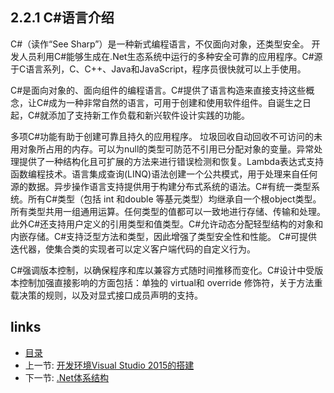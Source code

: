 ## 2.2.1 C#语言介绍

C#（读作“See Sharp”）是一种新式编程语言，不仅面向对象，还类型安全。 开发人员利用C#能够生成在.Net生态系统中运行的多种安全可靠的应用程序。C#源于C语言系列，C、C++、Java和JavaScript，程序员很快就可以上手使用。 

C#是面向对象的、面向组件的编程语言。C#提供了语言构造来直接支持这些概念，让C#成为一种非常自然的语言，可用于创建和使用软件组件。自诞生之日起，C#就添加了支持新工作负载和新兴软件设计实践的功能。

多项C#功能有助于创建可靠且持久的应用程序。 垃圾回收自动回收不可访问的未用对象所占用的内存。可以为null的类型可防范不引用已分配对象的变量。异常处理提供了一种结构化且可扩展的方法来进行错误检测和恢复。Lambda表达式支持函数编程技术。语言集成查询(LINQ)语法创建一个公共模式，用于处理来自任何源的数据。异步操作语言支持提供用于构建分布式系统的语法。C#有统一类型系统。所有C#类型（包括 int 和double 等基元类型）均继承自一个根object类型。所有类型共用一组通用运算。任何类型的值都可以一致地进行存储、传输和处理。此外C#还支持用户定义的引用类型和值类型。C#允许动态分配轻型结构的对象和内嵌存储。C#支持泛型方法和类型，因此增强了类型安全性和性能。 C#可提供迭代器，使集合类的实现者可以定义客户端代码的自定义行为。

C#强调版本控制，以确保程序和库以兼容方式随时间推移而变化。C#设计中受版本控制加强直接影响的方面包括：单独的 virtual和 override 修饰符，关于方法重载决策的规则，以及对显式接口成员声明的支持。

## links
   * [目录](<preface.md>)
   * 上一节: [开发环境Visual Studio 2015的搭建](<02.1.md>)
   * 下一节: [.Net体系结构](<02.2.2.md>)